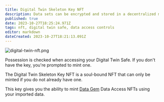 ```yaml
---
title: Digital Twin Skeleton Key NFT
description: Data sets can be encrypted and stored in a decentralized manner generating a Data Gem NFT that can be sold on data exchanges granting the possessor access to the data set.
published: true
date: 2023-10-27T18:25:24.971Z
tags: nft, digital twin safe, data access controls
editor: markdown
dateCreated: 2023-10-27T18:21:13.091Z
---
```




![digital-twin-nft.png](https://static.crowdsourcingcures.org/img/digital-twin-nft.png)

Possession is checked when accessing your Digital Twin Safe.
If you don't have the key, you're prompted to mint one.

The Digital Twin Skeleton Key NFT is a soul-bound NFT that can only be minted if you do not already have one.

This key gives you the ability to mint [Data Gem](/data-gem-nfts) Data Access NFTs using your imported data.